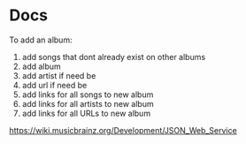 Docs
=====

To add an album:

1. add songs that dont already exist on other albums
2. add album
3. add artist if need be
4. add url if need be
5. add links for all songs to new album
6. add links for all artists to new album
7. add links for all URLs to new album

<https://wiki.musicbrainz.org/Development/JSON_Web_Service>
